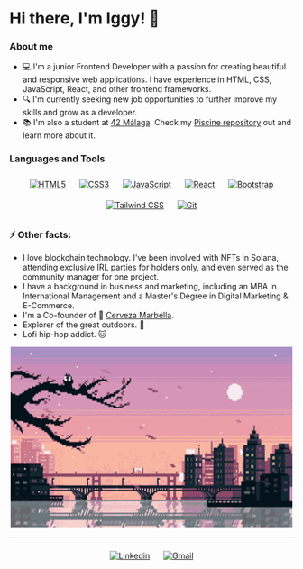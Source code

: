 # Hi there, I'm Iggy! 👋

### About me

- 💻 I'm a junior Frontend Developer with a passion for creating beautiful and responsive web applications. I have experience in HTML, CSS, JavaScript, React, and other frontend frameworks.
- 🔍 I'm currently seeking new job opportunities to further improve my skills and grow as a developer.
- 📚 I'm also a student at [42 Málaga](https://www.42malaga.com/). Check my [Piscine repository](https://github.com/IggyNP/42-Piscine-C) out and learn more about it.

### Languages and Tools  
<div align="center">  
<a href="https://en.wikipedia.org/wiki/HTML5" target="_blank"><img style="margin: 10px" src="https://profilinator.rishav.dev/skills-assets/html5-original-wordmark.svg" alt="HTML5" height="50" /></a>  
<a href="https://www.w3schools.com/css/" target="_blank"><img style="margin: 10px" src="https://profilinator.rishav.dev/skills-assets/css3-original-wordmark.svg" alt="CSS3" height="50" /></a>  
<a href="https://www.javascript.com/" target="_blank"><img style="margin: 10px" src="https://profilinator.rishav.dev/skills-assets/javascript-original.svg" alt="JavaScript" height="50" /></a>  
<a href="https://reactjs.org/" target="_blank"><img style="margin: 10px" src="https://profilinator.rishav.dev/skills-assets/react-original-wordmark.svg" alt="React" height="50" /></a>  
<a href="https://getbootstrap.com/docs/3.4/javascript/" target="_blank"><img style="margin: 10px" src="https://profilinator.rishav.dev/skills-assets/bootstrap-plain.svg" alt="Bootstrap" height="50" /></a>  
<a href="https://www.tailwindcss.com/" target="_blank"><img style="margin: 10px" src="https://profilinator.rishav.dev/skills-assets/tailwindcss.svg" alt="Tailwind CSS" height="50" /></a>  
<a href="https://github.com/" target="_blank"><img style="margin: 10px" src="https://profilinator.rishav.dev/skills-assets/git-scm-icon.svg" alt="Git" height="50" /></a>  
</div>  

### ⚡ Other facts:
  - I love blockchain technology. I've been involved with NFTs in Solana, attending exclusive IRL parties for holders only, and even served as the community manager for one project.
  - I have a background in business and marketing, including an MBA in International Management and a Master's Degree in Digital Marketing & E-Commerce.
  - I'm a Co-founder of 🍻 [Cerveza Marbella](https://www.instagram.com/cervezamarbella/).
  - Explorer of the great outdoors. 🌲
  - Lofi hip-hop addict. 🐱
  
<p align="center" > 
 <img width="500" height="320" src="https://github.com/IggyNP/IggyNP/blob/main/ciudad.gif" >
 </p>
 <hr />
 <div align="center">
  <a href="https://www.linkedin.com/in/ignacio-navarro-poves/" target="_blank"><img style="margin:10px" src="https://img.shields.io/badge/LinkedIn-0077B5?style=for-the-badge&logo=linkedin&logoColor=white" alt="Linkedin" height="30" /></a>
  <a href="mailto:ignacionp94@gmail.com" target="_blank"><img style="margin:10px" src="https://img.shields.io/badge/Gmail-D14836?style=for-the-badge&logo=gmail&logoColor=white" alt="Gmail" height="30" /></a>
